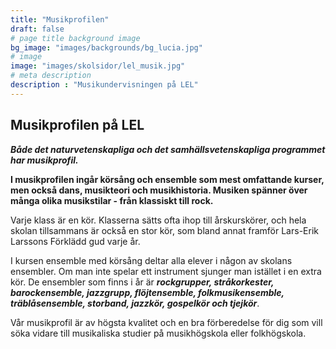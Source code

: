 ```yaml
---
title: "Musikprofilen"
draft: false
# page title background image
bg_image: "images/backgrounds/bg_lucia.jpg"
# image
image: "images/skolsidor/lel_musik.jpg"
# meta description
description : "Musikundervisningen på LEL"
---
```



## Musikprofilen på LEL

**_Både det naturvetenskapliga och det samhällsvetenskapliga programmet har musikprofil._**

<strong>I musikprofilen ingår körsång och ensemble som mest omfattande kurser, men också dans, musikteori och musikhistoria. Musiken spänner över många olika musikstilar - från klassiskt till rock.</strong>

Varje klass är en kör. Klasserna sätts ofta ihop till årskurskörer, och hela skolan tillsammans är också en stor kör, som bland annat framför Lars-Erik Larssons Förklädd gud varje år.

I kursen ensemble med körsång deltar alla elever i någon av skolans ensembler. Om man inte spelar ett instrument sjunger man istället i en extra kör. De ensembler som finns i år är **_rockgrupper, stråkorkester, barockensemble, jazzgrupp, flöjtensemble, folkmusikensemble, träblåsensemble, storband, jazzkör, gospelkör och tjejkör_**.

Vår musikprofil är av högsta kvalitet och en bra förberedelse för dig som vill söka vidare till musikaliska studier på musikhögskola eller folkhögskola.
